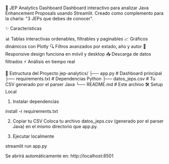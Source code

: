 🚀 JEP Analytics Dashboard
Dashboard interactivo para analizar Java Enhancement Proposals usando Streamlit.
Creado como complemento para la charla: "3 JEPs que debes de conocer".

✨ Características

📊 Tablas interactivas ordenables, filtrables y paginables
📈 Gráficos dinámicos con Plotly
🔍 Filtros avanzados por estado, año y autor
📱 Responsive design funciona en móvil y desktop
📥 Descarga de datos filtrados
⚡ Análisis en tiempo real

📁 Estructura del Proyecto
jep-analytics/
├── app.py              # Dashboard principal
├── requirements.txt    # Dependencias Python
├── datos_jeps.csv     # Tu CSV generado por el parser Java
└── README.md          # Este archivo
🛠️ Setup Local

1. Instalar dependencias

install -r requirements.txt


2. Copiar tu CSV
Coloca tu archivo datos_jeps.csv (generado por el parser Java) en el mismo directorio que app.py.

3. Ejecutar localmente

streamlit run app.py

Se abrirá automáticamente en: http://localhost:8501

